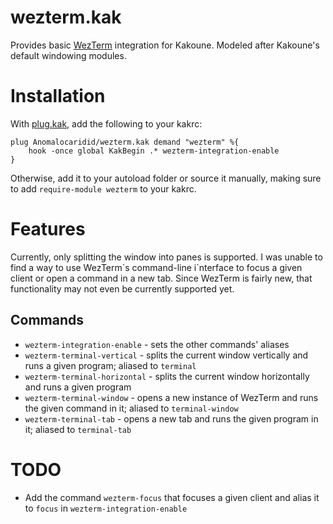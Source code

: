 # wezterm.kak
Provides basic [WezTerm](https://github.com/wez/wezterm) integration for Kakoune. Modeled after Kakoune's default windowing modules.

# Installation
With [plug.kak](https://github.com/andreyorst/plug.kak), add the following to your kakrc:

    plug Anomalocaridid/wezterm.kak demand "wezterm" %{
        hook -once global KakBegin .* wezterm-integration-enable
    }

Otherwise, add it to your autoload folder or source it manually, making sure to add `require-module wezterm` to your kakrc.

# Features
Currently, only splitting the window into panes is supported. I was unable to find a way to use WezTerm\`s command-line i`nterface to focus a given client or open a command in a new tab. Since WezTerm is fairly new, that functionality may not even be currently supported yet.

## Commands
* `wezterm-integration-enable` - sets the other commands' aliases
* `wezterm-terminal-vertical` - splits the current window vertically and runs a given program; aliased to `terminal`
* `wezterm-terminal-horizontal` - splits the current window horizontally and runs a given program
* `wezterm-terminal-window` - opens a new instance of WezTerm and runs the given command in it; aliased to `terminal-window`
* `wezterm-terminal-tab` - opens a new tab and runs the given program in it; aliased to `terminal-tab`

# TODO
* Add the command `wezterm-focus` that focuses a given client and alias it to `focus` in `wezterm-integration-enable`
